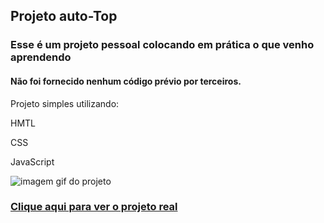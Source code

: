 <h2>Projeto auto-Top</h2>
<h3>Esse é um projeto pessoal colocando em prática o que venho aprendendo</h3>
<h4>Não foi fornecido nenhum código prévio por terceiros.</h4>
<p>Projeto simples utilizando:</p>
<p>HMTL</p>
<P>CSS</P>
<P>JavaScript</P>
<img src="projeto_auto_esporte.gif" alt="imagem gif do projeto">

### [Clique aqui para ver o projeto real](https://auto-top-project.vercel.app/) 
